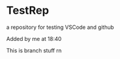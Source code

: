 # TestRep
a repository for testing VSCode and github

Added by me at 18:40

This is branch stuff rn
